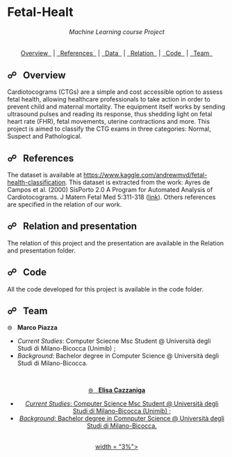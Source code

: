 # Fetal-Healt

<div align = "center">
  <h6>Machine Learning course Project</h6>

  <a href="#overview">Overview &nbsp;</a> |
  <a href="#references">&nbsp; References &nbsp;</a> |
  <a href="#data">&nbsp; Data &nbsp;</a> |
  <a href="#relation">&nbsp; Relation &nbsp;</a> |
  <a href="#code">&nbsp; Code &nbsp;</a> |
  <a href="#team">&nbsp; Team &nbsp;</a>
</div>

<a name="overview"></a>
## &#9741; &nbsp; Overview

Cardiotocograms (CTGs) are a simple and cost accessible option to assess fetal health, allowing healthcare professionals to take action in order to prevent child and maternal mortality. The equipment itself works by sending ultrasound pulses and reading its response, thus shedding light on fetal heart rate (FHR), fetal movements, uterine contractions and more.
This project is aimed to classify the CTG exams in three categories: Normal, Suspect and Pathological. 

<a name="references"></a>
## &#9741; &nbsp; References
The dataset is available at https://www.kaggle.com/andrewmvd/fetal-health-classification. 
This dataset is extracted from the work: Ayres de Campos et al. (2000) SisPorto 2.0 A Program for Automated Analysis of Cardiotocograms. J Matern Fetal Med 5:311-318 (<a href="https://onlinelibrary.wiley.com/doi/10.1002/1520-6661(200009/10)9:5%3C311::AID-MFM12%3E3.0.CO;2-9">link</a>). Others references are specified in the relation of our work. 

<a name="relation"></a>
## &#9741; &nbsp; Relation and presentation
The relation of this project and the presentation are available in the Relation and presentation folder.

<a name="code"></a>
## &#9741; &nbsp; Code
All the code developed for this project is available in the code folder.

<a name="team"></a>
## &#9741; &nbsp; Team

&#8860; &nbsp; **Marco Piazza** 

- *Current Studies*: Computer Sciecne Msc Student @ Università degli Studi di Milano-Bicocca (Unimib) ;
- *Background*: Bachelor degree in Computer Science @ Università degli Studi di Milano-Bicocca.
<br>

<div align = "center">
  <a href = "https://www.linkedin.com/in/marco-piazza-/">

&#8860; &nbsp; **Elisa Cazzaniga**

- *Current Studies*: Computer Science Msc Student @ Università degli Studi di Milano-Bicocca (Unimib) ;
- *Background*: Bachelor degree in Comnputer Science @ Università degli Studi di Milano-Bicocca.
<br>

<div align = "center">
  <a href = "/"> width = "3%"></a>
</div>

